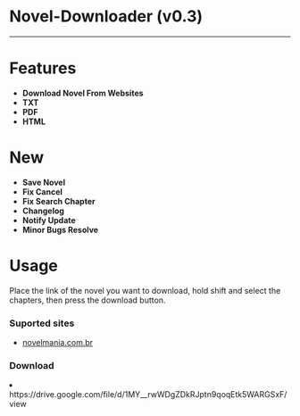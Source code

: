# Novel-Downloader (v0.3)
<hr>
<h1>Features</h1>
<ul>
<strong><li>Download Novel From Websites</li></strong>
<strong><li>TXT</li></strong>
<strong><li>PDF</li></strong>
<strong><li>HTML</li></strong>
</ul>
<h1>New</h1>
<ul>
<strong><li>Save Novel</li></strong>
<strong><li>Fix Cancel</li></strong>
<strong><li>Fix Search Chapter</li></strong>
<strong><li>Changelog</li></strong>
<strong><li>Notify Update</li></strong>
<strong><li>Minor Bugs Resolve</li></strong>
</ul>
<h1>Usage</h1>
<p>Place the link of the novel you want to download, hold shift and select the chapters, then press the download button.</p>
<h3>Suported sites</h3>
<ul>
<li><a href= "https://novelmania.com.br/">novelmania.com.br</a></li>
</ul>
<h3>Download</h3>
<li>https://drive.google.com/file/d/1MY__rwWDgZDkRJptn9qoqEtk5WARGSxF/view</li>

